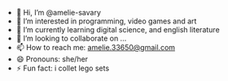 - 👋 Hi, I’m @amelie-savary
- 👀 I’m interested in programming, video games and art
- 🌱 I’m currently learning digital science, and english literature
- 💞️ I’m looking to collaborate on ...
- 📫 How to reach me: amelie.33650@gmail.com
- 😄 Pronouns: she/her
- ⚡ Fun fact: i collet lego sets

<!---
amelie-savary/amelie-savary is a ✨ special ✨ repository because its `README.md` (this file) appears on your GitHub profile.
You can click the Preview link to take a look at your changes.
--->
